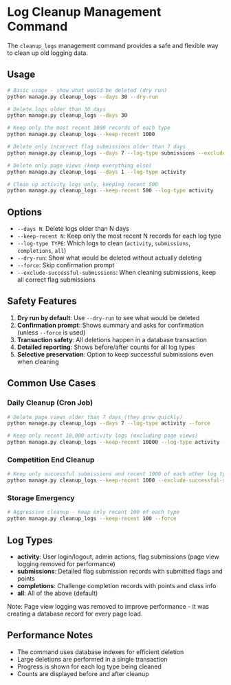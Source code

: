 # Log Cleanup Management Command

The `cleanup_logs` management command provides a safe and flexible way to clean up old logging data.

## Usage

```bash
# Basic usage - show what would be deleted (dry run)
python manage.py cleanup_logs --days 30 --dry-run

# Delete logs older than 30 days
python manage.py cleanup_logs --days 30

# Keep only the most recent 1000 records of each type
python manage.py cleanup_logs --keep-recent 1000

# Delete only incorrect flag submissions older than 7 days
python manage.py cleanup_logs --days 7 --log-type submissions --exclude-successful-submissions

# Delete only page views (keep everything else)
python manage.py cleanup_logs --days 1 --log-type activity

# Clean up activity logs only, keeping recent 500
python manage.py cleanup_logs --keep-recent 500 --log-type activity
```

## Options

- `--days N`: Delete logs older than N days
- `--keep-recent N`: Keep only the most recent N records for each log type
- `--log-type TYPE`: Which logs to clean (`activity`, `submissions`, `completions`, `all`)
- `--dry-run`: Show what would be deleted without actually deleting
- `--force`: Skip confirmation prompt
- `--exclude-successful-submissions`: When cleaning submissions, keep all correct flag submissions

## Safety Features

1. **Dry run by default**: Use `--dry-run` to see what would be deleted
2. **Confirmation prompt**: Shows summary and asks for confirmation (unless `--force` is used)
3. **Transaction safety**: All deletions happen in a database transaction
4. **Detailed reporting**: Shows before/after counts for all log types
5. **Selective preservation**: Option to keep successful submissions even when cleaning

## Common Use Cases

### Daily Cleanup (Cron Job)

```bash
# Delete page views older than 7 days (they grow quickly)
python manage.py cleanup_logs --days 7 --log-type activity --force

# Keep only recent 10,000 activity logs (excluding page views)
python manage.py cleanup_logs --keep-recent 10000 --log-type activity --force
```

### Competition End Cleanup

```bash
# Keep only successful submissions and recent 1000 of each other log type
python manage.py cleanup_logs --keep-recent 1000 --exclude-successful-submissions
```

### Storage Emergency

```bash
# Aggressive cleanup - keep only recent 100 of each type
python manage.py cleanup_logs --keep-recent 100 --force
```

## Log Types

- **activity**: User login/logout, admin actions, flag submissions (page view logging removed for performance)
- **submissions**: Detailed flag submission records with submitted flags and points
- **completions**: Challenge completion records with points and class info
- **all**: All of the above (default)

Note: Page view logging was removed to improve performance - it was creating a database record for every page load.

## Performance Notes

- The command uses database indexes for efficient deletion
- Large deletions are performed in a single transaction
- Progress is shown for each log type being cleaned
- Counts are displayed before and after cleanup
